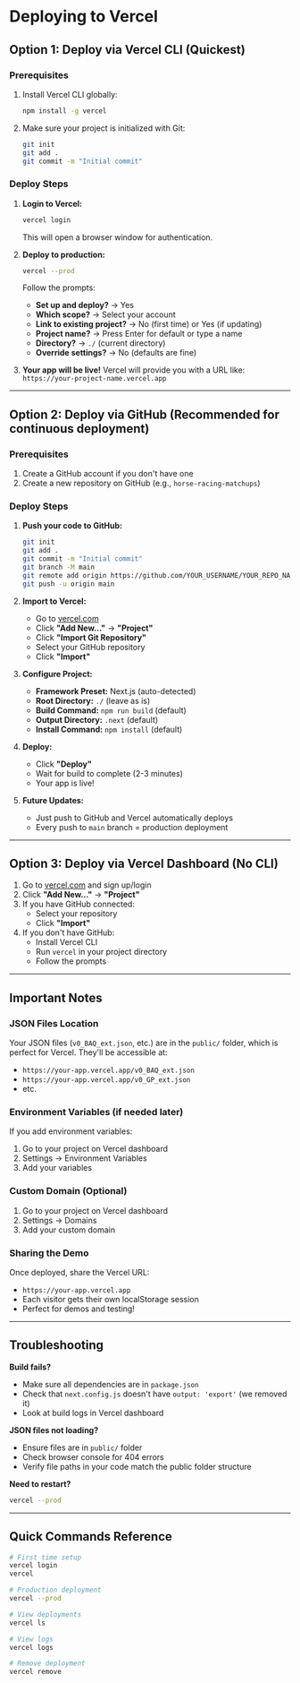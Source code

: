 # Deploying to Vercel

## Option 1: Deploy via Vercel CLI (Quickest)

### Prerequisites
1. Install Vercel CLI globally:
   ```bash
   npm install -g vercel
   ```

2. Make sure your project is initialized with Git:
   ```bash
   git init
   git add .
   git commit -m "Initial commit"
   ```

### Deploy Steps

1. **Login to Vercel:**
   ```bash
   vercel login
   ```
   This will open a browser window for authentication.

2. **Deploy to production:**
   ```bash
   vercel --prod
   ```
   
   Follow the prompts:
   - **Set up and deploy?** → Yes
   - **Which scope?** → Select your account
   - **Link to existing project?** → No (first time) or Yes (if updating)
   - **Project name?** → Press Enter for default or type a name
   - **Directory?** → `./` (current directory)
   - **Override settings?** → No (defaults are fine)

3. **Your app will be live!** 
   Vercel will provide you with a URL like: `https://your-project-name.vercel.app`

---

## Option 2: Deploy via GitHub (Recommended for continuous deployment)

### Prerequisites
1. Create a GitHub account if you don't have one
2. Create a new repository on GitHub (e.g., `horse-racing-matchups`)

### Deploy Steps

1. **Push your code to GitHub:**
   ```bash
   git init
   git add .
   git commit -m "Initial commit"
   git branch -M main
   git remote add origin https://github.com/YOUR_USERNAME/YOUR_REPO_NAME.git
   git push -u origin main
   ```

2. **Import to Vercel:**
   - Go to [vercel.com](https://vercel.com)
   - Click **"Add New..."** → **"Project"**
   - Click **"Import Git Repository"**
   - Select your GitHub repository
   - Click **"Import"**

3. **Configure Project:**
   - **Framework Preset:** Next.js (auto-detected)
   - **Root Directory:** `./` (leave as is)
   - **Build Command:** `npm run build` (default)
   - **Output Directory:** `.next` (default)
   - **Install Command:** `npm install` (default)

4. **Deploy:**
   - Click **"Deploy"**
   - Wait for build to complete (2-3 minutes)
   - Your app is live!

5. **Future Updates:**
   - Just push to GitHub and Vercel automatically deploys
   - Every push to `main` branch = production deployment

---

## Option 3: Deploy via Vercel Dashboard (No CLI)

1. Go to [vercel.com](https://vercel.com) and sign up/login
2. Click **"Add New..."** → **"Project"**
3. If you have GitHub connected:
   - Select your repository
   - Click **"Import"**
4. If you don't have GitHub:
   - Install Vercel CLI
   - Run `vercel` in your project directory
   - Follow the prompts

---

## Important Notes

### JSON Files Location
Your JSON files (`v0_BAQ_ext.json`, etc.) are in the `public/` folder, which is perfect for Vercel. They'll be accessible at:
- `https://your-app.vercel.app/v0_BAQ_ext.json`
- `https://your-app.vercel.app/v0_GP_ext.json`
- etc.

### Environment Variables (if needed later)
If you add environment variables:
1. Go to your project on Vercel dashboard
2. Settings → Environment Variables
3. Add your variables

### Custom Domain (Optional)
1. Go to your project on Vercel dashboard
2. Settings → Domains
3. Add your custom domain

### Sharing the Demo
Once deployed, share the Vercel URL:
- `https://your-app.vercel.app`
- Each visitor gets their own localStorage session
- Perfect for demos and testing!

---

## Troubleshooting

**Build fails?**
- Make sure all dependencies are in `package.json`
- Check that `next.config.js` doesn't have `output: 'export'` (we removed it)
- Look at build logs in Vercel dashboard

**JSON files not loading?**
- Ensure files are in `public/` folder
- Check browser console for 404 errors
- Verify file paths in your code match the public folder structure

**Need to restart?**
```bash
vercel --prod
```

---

## Quick Commands Reference

```bash
# First time setup
vercel login
vercel

# Production deployment
vercel --prod

# View deployments
vercel ls

# View logs
vercel logs

# Remove deployment
vercel remove
```

